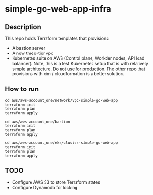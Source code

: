 # simple-go-web-app-infra

## Description

This repo holds Terraform templates that provisions:
- A bastion server
- A new three-tier vpc
- Kubernetes suite on AWS (Control plane, Workder nodes, API load balancer). Note, this is a test Kubernetes setup that is with relatively simple architecture. Do not use for production. The other repo that provisions with cim / cloudformation is a better solution.

## How to run

```
cd aws/aws-account_one/network/vpc-simple-go-web-app
terraform init
terraform plan
terraform apply
```

```
cd aws/aws-account_one/bastion
terraform init
terraform plan
terraform apply
```

```
cd aws/aws-account_one/eks/cluster-simple-go-web-app
terraform init
terraform plan
terraform apply
```

## TODO
- Configure AWS S3 to store Terraform states
- Configure Dynamodb for locking

